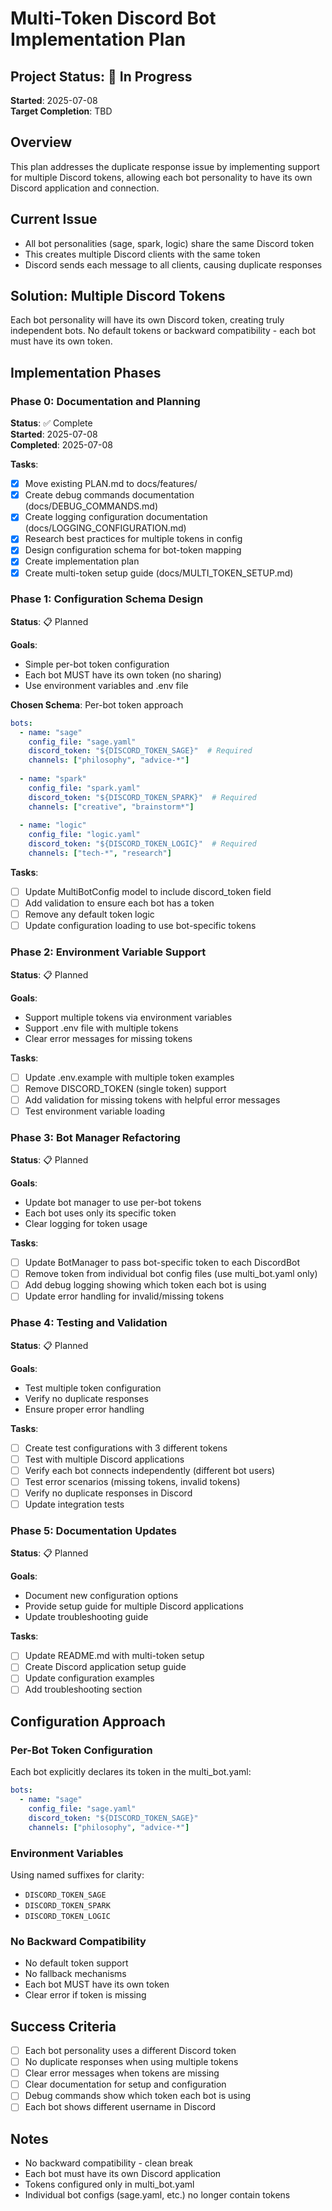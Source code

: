 # Multi-Token Discord Bot Implementation Plan

## Project Status: 🚧 In Progress
**Started**: 2025-07-08  
**Target Completion**: TBD

## Overview
This plan addresses the duplicate response issue by implementing support for multiple Discord tokens, allowing each bot personality to have its own Discord application and connection.

## Current Issue
- All bot personalities (sage, spark, logic) share the same Discord token
- This creates multiple Discord clients with the same token
- Discord sends each message to all clients, causing duplicate responses

## Solution: Multiple Discord Tokens
Each bot personality will have its own Discord token, creating truly independent bots. No default tokens or backward compatibility - each bot must have its own token.

## Implementation Phases

### Phase 0: Documentation and Planning
**Status**: ✅ Complete  
**Started**: 2025-07-08  
**Completed**: 2025-07-08

**Tasks**:
- [x] Move existing PLAN.md to docs/features/
- [x] Create debug commands documentation (docs/DEBUG_COMMANDS.md)
- [x] Create logging configuration documentation (docs/LOGGING_CONFIGURATION.md)
- [x] Research best practices for multiple tokens in config
- [x] Design configuration schema for bot-token mapping
- [x] Create implementation plan
- [x] Create multi-token setup guide (docs/MULTI_TOKEN_SETUP.md)

### Phase 1: Configuration Schema Design
**Status**: 📋 Planned  

**Goals**:
- Simple per-bot token configuration
- Each bot MUST have its own token (no sharing)
- Use environment variables and .env file

**Chosen Schema**: Per-bot token approach
```yaml
bots:
  - name: "sage"
    config_file: "sage.yaml"
    discord_token: "${DISCORD_TOKEN_SAGE}"  # Required
    channels: ["philosophy", "advice-*"]
    
  - name: "spark"
    config_file: "spark.yaml"
    discord_token: "${DISCORD_TOKEN_SPARK}"  # Required
    channels: ["creative", "brainstorm*"]
    
  - name: "logic"
    config_file: "logic.yaml"
    discord_token: "${DISCORD_TOKEN_LOGIC}"  # Required
    channels: ["tech-*", "research"]
```

**Tasks**:
- [ ] Update MultiBotConfig model to include discord_token field
- [ ] Add validation to ensure each bot has a token
- [ ] Remove any default token logic
- [ ] Update configuration loading to use bot-specific tokens

### Phase 2: Environment Variable Support
**Status**: 📋 Planned  

**Goals**:
- Support multiple tokens via environment variables
- Support .env file with multiple tokens
- Clear error messages for missing tokens

**Tasks**:
- [ ] Update .env.example with multiple token examples
- [ ] Remove DISCORD_TOKEN (single token) support
- [ ] Add validation for missing tokens with helpful error messages
- [ ] Test environment variable loading

### Phase 3: Bot Manager Refactoring
**Status**: 📋 Planned  

**Goals**:
- Update bot manager to use per-bot tokens
- Each bot uses only its specific token
- Clear logging for token usage

**Tasks**:
- [ ] Update BotManager to pass bot-specific token to each DiscordBot
- [ ] Remove token from individual bot config files (use multi_bot.yaml only)
- [ ] Add debug logging showing which token each bot is using
- [ ] Update error handling for invalid/missing tokens

### Phase 4: Testing and Validation
**Status**: 📋 Planned  

**Goals**:
- Test multiple token configuration
- Verify no duplicate responses
- Ensure proper error handling

**Tasks**:
- [ ] Create test configurations with 3 different tokens
- [ ] Test with multiple Discord applications
- [ ] Verify each bot connects independently (different bot users)
- [ ] Test error scenarios (missing tokens, invalid tokens)
- [ ] Verify no duplicate responses in Discord
- [ ] Update integration tests

### Phase 5: Documentation Updates
**Status**: 📋 Planned  

**Goals**:
- Document new configuration options
- Provide setup guide for multiple Discord applications
- Update troubleshooting guide

**Tasks**:
- [ ] Update README.md with multi-token setup
- [ ] Create Discord application setup guide
- [ ] Update configuration examples
- [ ] Add troubleshooting section

## Configuration Approach

### Per-Bot Token Configuration
Each bot explicitly declares its token in the multi_bot.yaml:

```yaml
bots:
  - name: "sage"
    config_file: "sage.yaml"
    discord_token: "${DISCORD_TOKEN_SAGE}"
    channels: ["philosophy", "advice-*"]
```

### Environment Variables
Using named suffixes for clarity:
- `DISCORD_TOKEN_SAGE`
- `DISCORD_TOKEN_SPARK`
- `DISCORD_TOKEN_LOGIC`

### No Backward Compatibility
- No default token support
- No fallback mechanisms
- Each bot MUST have its own token
- Clear error if token is missing

## Success Criteria
- [ ] Each bot personality uses a different Discord token
- [ ] No duplicate responses when using multiple tokens
- [ ] Clear error messages when tokens are missing
- [ ] Clear documentation for setup and configuration
- [ ] Debug commands show which token each bot is using
- [ ] Each bot shows different username in Discord

## Notes
- No backward compatibility - clean break
- Each bot must have its own Discord application
- Tokens configured only in multi_bot.yaml
- Individual bot configs (sage.yaml, etc.) no longer contain tokens